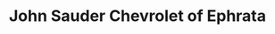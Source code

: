 ---
title: "John Sauder Chevrolet of Ephrata"
url: /ephrata/john-sauder-chevrolet-of-ephrata/
shop: car
---